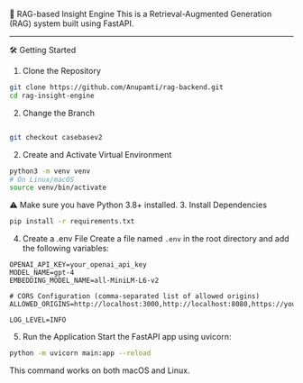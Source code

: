 🧠 RAG-based Insight Engine
This is a Retrieval-Augmented Generation (RAG) system built using FastAPI.

---

🛠️ Getting Started

1. Clone the Repository

```bash
git clone https://github.com/Anupamti/rag-backend.git
cd rag-insight-engine
```

2. Change the Branch

```bash

git checkout casebasev2
```

2. Create and Activate Virtual Environment

```bash
python3 -m venv venv
# On Linux/macOS
source venv/bin/activate
```

⚠️ Make sure you have Python 3.8+ installed. 3. Install Dependencies

```bash
pip install -r requirements.txt
```

4. Create a .env File
   Create a file named `.env` in the root directory and add the following variables:

```env
OPENAI_API_KEY=your_openai_api_key
MODEL_NAME=gpt-4
EMBEDDING_MODEL_NAME=all-MiniLM-L6-v2

# CORS Configuration (comma-separated list of allowed origins)
ALLOWED_ORIGINS=http://localhost:3000,http://localhost:8080,https://yourdomain.com

LOG_LEVEL=INFO
```

5. Run the Application
   Start the FastAPI app using uvicorn:

```bash
python -m uvicorn main:app --reload
```

This command works on both macOS and Linux.
